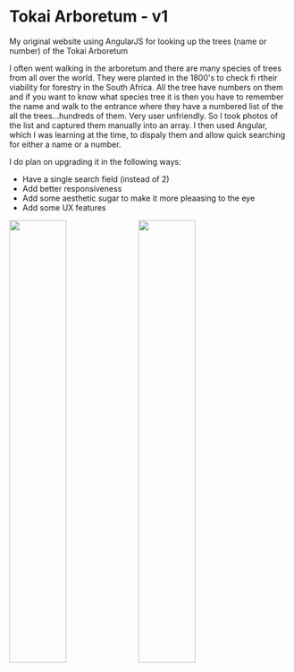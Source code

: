 # Tokai Arboretum - v1
My original website using AngularJS for looking up the trees (name or number) of the Tokai Arboretum

I often went walking in the arboretum and there are many species of trees from all over the world.  They were planted in the 1800's to check fi rtheir viability for forestry in the South Africa.  All the tree have numbers on them and if you want to know what species tree it is then you have to remember the name and walk to the entrance where they have a numbered list of the all the trees...hundreds of them.  Very user unfriendly.  So I took photos of the list and captured them manually into an array.  I then used Angular, which I was learning at the time, to dispaly them and allow quick searching for either a name or a number.

I do plan on upgrading it in the following ways:
* Have a single search field (instead of 2)
* Add better responsiveness
* Add some aesthetic sugar to make it more pleaasing to the eye
* Add some UX features

<img src="https://github.com/dalebotha/tokai_arboretum_v1/blob/master/images/name-search.png" width="45%"></img> <img src="https://github.com/dalebotha/tokai_arboretum_v1/blob/master/images/number-search.png" width="45%"></img> 
